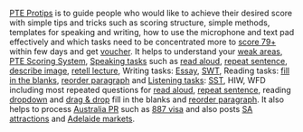 <a href="https://pteprotips.com" target="_blank">PTE Protips</a> is to guide people who would like to achieve their desired score with simple tips and tricks such as scoring structure, simple methods, templates for speaking and writing, how to use the microphone and text pad effectively and which tasks need to be concentrated more to <a href="https://pteprotips.com/how-to-score-79-in-pte-tips-and-templates/" target="_blank">score 79+</a> within few days and get <a href="https://pteprotips.com/pte-voucher-exclusive-offer/" target="_blank">voucher</a>. It helps to understand your <a href="https://pteprotips.com/how-to-find-my-weak-areas-in-pte/" target="_blank">weak areas</a>, <a href="https://pteprotips.com/pte-scoring-system/" target="_blank">PTE Scoring System</a>, <a href="https://pteprotips.com/pte-speaking-quick-tips-to-improve-templates-methods/" target="_blank">Speaking tasks</a> such as <a href="https://pteprotips.com/pte-read-aloud-tips/" target="_blank">read aloud</a>, <a href="https://pteprotips.com/pte-repeat-sentence-tips/" target="_blank">repeat sentence</a>, <a href="https://pteprotips.com/pte-describe-image-tips-template/" target="_blank">describe image</a>, <a href="https://pteprotips.com/pte-retell-lecture-tips-and-template/" target="_blank">retell lecture</a>, Writing tasks: <a href="https://pteprotips.com/essay-writing-with-strategies-templates-and-methods/" target="_blank">Essay</a>, <a href="https://pteprotips.com/pte-summarize-written-text-tips-and-templates/" target="_blank">SWT</a>, Reading tasks: <a href="https://pteprotips.com/reading-fill-in-the-blanks-tips-and-tricks/" target="_blank">fill in the blanks</a>, <a href="https://pteprotips.com/pte-reorder-paragraph-tips-and-strategies/" target="_blank">reorder paragraph</a> and <a href="https://pteprotips.com/how-to-improve-listening-score-tips/" target="_blank">Listening tasks</a>: <a href="https://pteprotips.com/pte-summarize-spoken-text-tips-and-templates/" target="_blank">SST</a>, HIW, WFD including most repeated questions for <a href="https://pteprotips.com/most-repeated-read-aloud/" target="_blank">read aloud</a>, <a href="https://pteprotips.com/most-repeated-repeat-sentence/" target="_blank">repeat sentence</a>, reading <a href="https://pteprotips.com/most-repeated-reading-dropdown-fibs/" target="_blank">dropdown</a> and <a href="https://pteprotips.com/most-repeated-reading-drag-and-drop-fill-in-the-blanks/" target="_blank">drag & drop</a> fill in the blanks and <a href="https://pteprotips.com/most-repeated-reorder-paragraph/" target="_blank">reorder paragraph</a>.
It also helps to process <a href="https://pteprotips.com/australia-pr-process-guide-for-migration/" target="_blank">Australia PR</a> such as <a href="https://pteprotips.com/887-visa-processing-and-eligibility-checklist/" target="_blank">887 visa</a> and also posts <a href="https://pteprotips.com/best-tourist-attractions-in-south-australia-things-to-do/" target="_blank">SA attractions</a> and <a href="https://pteprotips.com/adelaide-markets-cheap-price-good-quality/" target="_blank">Adelaide markets</a>.
